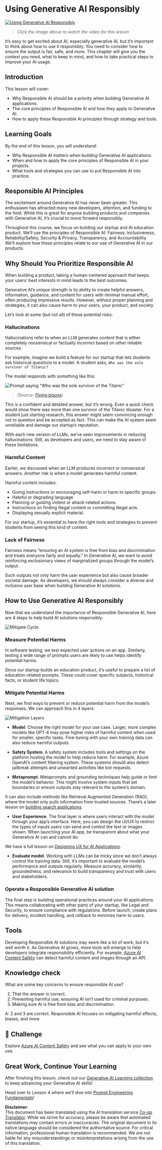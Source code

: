 <!--
CO_OP_TRANSLATOR_METADATA:
{
  "original_hash": "7f8f4c11f8c1cb6e1794442dead414ea",
  "translation_date": "2025-07-09T08:45:44+00:00",
  "source_file": "03-using-generative-ai-responsibly/README.md",
  "language_code": "en"
}
-->
# Using Generative AI Responsibly

[![Using Generative AI Responsibly](../../../translated_images/03-lesson-banner.1ed56067a452d97709d51f6cc8b6953918b2287132f4909ade2008c936cd4af9.en.png)](https://aka.ms/gen-ai-lesson3-gh?WT.mc_id=academic-105485-koreyst)

> _Click the image above to watch the video for this lesson_

It’s easy to get excited about AI, especially generative AI, but it’s important to think about how to use it responsibly. You need to consider how to ensure the output is fair, safe, and more. This chapter will give you the context you need, what to keep in mind, and how to take practical steps to improve your AI usage.

## Introduction

This lesson will cover:

- Why Responsible AI should be a priority when building Generative AI applications.
- The core principles of Responsible AI and how they apply to Generative AI.
- How to apply these Responsible AI principles through strategy and tools.

## Learning Goals

By the end of this lesson, you will understand:

- Why Responsible AI matters when building Generative AI applications.
- When and how to apply the core principles of Responsible AI in your projects.
- What tools and strategies you can use to put Responsible AI into practice.

## Responsible AI Principles

The excitement around Generative AI has never been greater. This enthusiasm has attracted many new developers, attention, and funding to the field. While this is great for anyone building products and companies with Generative AI, it’s crucial to move forward responsibly.

Throughout this course, we focus on building our startup and AI education product. We’ll use the principles of Responsible AI: Fairness, Inclusiveness, Reliability/Safety, Security & Privacy, Transparency, and Accountability. We’ll explore how these principles relate to our use of Generative AI in our products.

## Why Should You Prioritize Responsible AI

When building a product, taking a human-centered approach that keeps your users’ best interests in mind leads to the best outcomes.

Generative AI’s unique strength is its ability to create helpful answers, information, guidance, and content for users with minimal manual effort, often producing impressive results. However, without proper planning and strategies, it can also cause harm to your users, your product, and society.

Let’s look at some (but not all) of these potential risks:

### Hallucinations

Hallucinations refer to when an LLM generates content that is either completely nonsensical or factually incorrect based on other reliable sources.

For example, imagine we build a feature for our startup that lets students ask historical questions to a model. A student asks, `Who was the sole survivor of Titanic?`

The model responds with something like this:

![Prompt saying "Who was the sole survivor of the Titanic"](../../../03-using-generative-ai-responsibly/images/ChatGPT-titanic-survivor-prompt.webp)

> _(Source: [Flying bisons](https://flyingbisons.com?WT.mc_id=academic-105485-koreyst))_

This is a confident and detailed answer, but it’s wrong. Even a quick check would show there was more than one survivor of the Titanic disaster. For a student just starting research, this answer might seem convincing enough not to question and be accepted as fact. This can make the AI system seem unreliable and damage our startup’s reputation.

With each new version of LLMs, we’ve seen improvements in reducing hallucinations. Still, as developers and users, we need to stay aware of these limitations.

### Harmful Content

Earlier, we discussed when an LLM produces incorrect or nonsensical answers. Another risk is when a model generates harmful content.

Harmful content includes:

- Giving instructions or encouraging self-harm or harm to specific groups.
- Hateful or degrading language.
- Planning or guiding violent or attack-related actions.
- Instructions on finding illegal content or committing illegal acts.
- Displaying sexually explicit material.

For our startup, it’s essential to have the right tools and strategies to prevent students from seeing this kind of content.

### Lack of Fairness

Fairness means “ensuring an AI system is free from bias and discrimination and treats everyone fairly and equally.” In Generative AI, we want to avoid reinforcing exclusionary views of marginalized groups through the model’s output.

Such outputs not only harm the user experience but also cause broader societal damage. As developers, we should always consider a diverse and inclusive user base when building Generative AI solutions.

## How to Use Generative AI Responsibly

Now that we understand the importance of Responsible Generative AI, here are 4 steps to help build AI solutions responsibly:

![Mitigate Cycle](../../../translated_images/mitigate-cycle.babcd5a5658e1775d5f2cb47f2ff305cca090400a72d98d0f9e57e9db5637c72.en.png)

### Measure Potential Harms

In software testing, we test expected user actions on an app. Similarly, testing a wide range of prompts users are likely to use helps identify potential harms.

Since our startup builds an education product, it’s useful to prepare a list of education-related prompts. These could cover specific subjects, historical facts, or student life topics.

### Mitigate Potential Harms

Next, we find ways to prevent or reduce potential harm from the model’s responses. We can approach this in 4 layers:

![Mitigation Layers](../../../translated_images/mitigation-layers.377215120b9a1159a8c3982c6bbcf41b6adf8c8fa04ce35cbaeeb13b4979cdfc.en.png)

- **Model**. Choose the right model for your use case. Larger, more complex models like GPT-4 may pose higher risks of harmful content when used for smaller, specific tasks. Fine-tuning with your own training data can also reduce harmful outputs.

- **Safety System**. A safety system includes tools and settings on the platform hosting the model to help reduce harm. For example, Azure OpenAI’s content filtering system. These systems should also detect jailbreak attempts and unwanted activities like bot requests.

- **Metaprompt**. Metaprompts and grounding techniques help guide or limit the model’s behavior. This might involve system inputs that set boundaries or ensure outputs stay relevant to the system’s domain.

It can also include methods like Retrieval Augmented Generation (RAG), where the model only pulls information from trusted sources. There’s a later lesson on [building search applications](../08-building-search-applications/README.md?WT.mc_id=academic-105485-koreyst).

- **User Experience**. The final layer is where users interact with the model through your app’s interface. Here, you can design the UI/UX to restrict the types of inputs users can send and control the text or images shown. When launching your AI app, be transparent about what your Generative AI can and cannot do.

We have a full lesson on [Designing UX for AI Applications](../12-designing-ux-for-ai-applications/README.md?WT.mc_id=academic-105485-koreyst).

- **Evaluate model**. Working with LLMs can be tricky since we don’t always control the training data. Still, it’s important to evaluate the model’s performance and outputs regularly. Measure accuracy, similarity, groundedness, and relevance to build transparency and trust with users and stakeholders.

### Operate a Responsible Generative AI solution

The final step is building operational practices around your AI applications. This means collaborating with other parts of your startup, like Legal and Security, to ensure compliance with regulations. Before launch, create plans for delivery, incident handling, and rollback to minimize harm to users.

## Tools

Developing Responsible AI solutions may seem like a lot of work, but it’s well worth it. As Generative AI grows, more tools will emerge to help developers integrate responsibility efficiently. For example, [Azure AI Content Safety](https://learn.microsoft.com/azure/ai-services/content-safety/overview?WT.mc_id=academic-105485-koreyst) can detect harmful content and images through an API.

## Knowledge check

What are some key concerns to ensure responsible AI use?

1. That the answer is correct.  
1. Preventing harmful use, ensuring AI isn’t used for criminal purposes.  
1. Making sure AI is free from bias and discrimination.

A: 2 and 3 are correct. Responsible AI focuses on mitigating harmful effects, biases, and more.

## 🚀 Challenge

Explore [Azure AI Content Safety](https://learn.microsoft.com/azure/ai-services/content-safety/overview?WT.mc_id=academic-105485-koreyst) and see what you can apply to your own use.

## Great Work, Continue Your Learning

After finishing this lesson, check out our [Generative AI Learning collection](https://aka.ms/genai-collection?WT.mc_id=academic-105485-koreyst) to keep advancing your Generative AI skills!

Head over to Lesson 4 where we’ll dive into [Prompt Engineering Fundamentals](../04-prompt-engineering-fundamentals/README.md?WT.mc_id=academic-105485-koreyst)!

**Disclaimer**:  
This document has been translated using the AI translation service [Co-op Translator](https://github.com/Azure/co-op-translator). While we strive for accuracy, please be aware that automated translations may contain errors or inaccuracies. The original document in its native language should be considered the authoritative source. For critical information, professional human translation is recommended. We are not liable for any misunderstandings or misinterpretations arising from the use of this translation.
